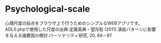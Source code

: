 # Psychological-scale
心理尺度の採点をブラウザ上で行うためのシンプルなWEBアプリです。
ADLS.phpで使用した尺度の出典:定廣英典・望月聡 (2011).演技パターンに影響を与える諸要因の検討 パーソナリティ研究, 20, 84－97.
